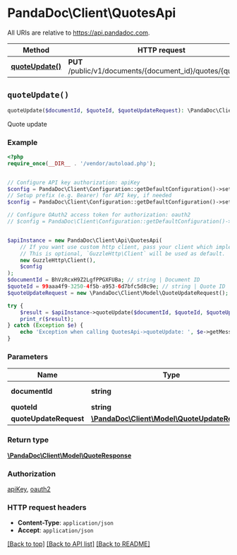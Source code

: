 # PandaDoc\Client\QuotesApi

All URIs are relative to https://api.pandadoc.com.

Method | HTTP request | Description
------------- | ------------- | -------------
[**quoteUpdate()**](QuotesApi.md#quoteUpdate) | **PUT** /public/v1/documents/{document_id}/quotes/{quote_id} | Quote update


## `quoteUpdate()`

```php
quoteUpdate($documentId, $quoteId, $quoteUpdateRequest): \PandaDoc\Client\Model\QuoteResponse
```

Quote update

### Example

```php
<?php
require_once(__DIR__ . '/vendor/autoload.php');


// Configure API key authorization: apiKey
$config = PandaDoc\Client\Configuration::getDefaultConfiguration()->setApiKey('Authorization', 'YOUR_API_KEY');
// Setup prefix (e.g. Bearer) for API key, if needed
$config = PandaDoc\Client\Configuration::getDefaultConfiguration()->setApiKeyPrefix('Authorization', 'API-Key');

// Configure OAuth2 access token for authorization: oauth2
// $config = PandaDoc\Client\Configuration::getDefaultConfiguration()->setAccessToken('YOUR_ACCESS_TOKEN');


$apiInstance = new PandaDoc\Client\Api\QuotesApi(
    // If you want use custom http client, pass your client which implements `GuzzleHttp\ClientInterface`.
    // This is optional, `GuzzleHttp\Client` will be used as default.
    new GuzzleHttp\Client(),
    $config
);
$documentId = BhVzRcxH9Z2LgfPPGXFUBa; // string | Document ID
$quoteId = 99aaa4f9-3250-4f5b-a953-6d7bfc5d8c9e; // string | Quote ID
$quoteUpdateRequest = new \PandaDoc\Client\Model\QuoteUpdateRequest(); // \PandaDoc\Client\Model\QuoteUpdateRequest

try {
    $result = $apiInstance->quoteUpdate($documentId, $quoteId, $quoteUpdateRequest);
    print_r($result);
} catch (Exception $e) {
    echo 'Exception when calling QuotesApi->quoteUpdate: ', $e->getMessage(), PHP_EOL;
}
```

### Parameters

Name | Type | Description  | Notes
------------- | ------------- | ------------- | -------------
 **documentId** | **string**| Document ID |
 **quoteId** | **string**| Quote ID |
 **quoteUpdateRequest** | [**\PandaDoc\Client\Model\QuoteUpdateRequest**](../Model/QuoteUpdateRequest.md)|  |

### Return type

[**\PandaDoc\Client\Model\QuoteResponse**](../Model/QuoteResponse.md)

### Authorization

[apiKey](../../README.md#apiKey), [oauth2](../../README.md#oauth2)

### HTTP request headers

- **Content-Type**: `application/json`
- **Accept**: `application/json`

[[Back to top]](#) [[Back to API list]](../../README.md#endpoints)
[[Back to README]](../../README.md)
